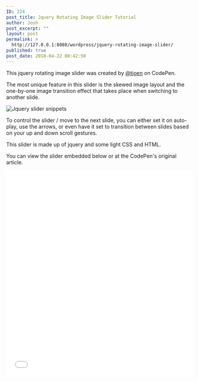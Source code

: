 ```yaml
---
ID: 224
post_title: Jquery Rotating Image Slider Tutorial
author: Josh
post_excerpt: ""
layout: post
permalink: >
  http://127.0.0.1:8080/wordpress/jquery-rotating-image-slider/
published: true
post_date: 2018-04-22 00:42:50
---
```

This jquery rotating image slider was created by <a href="https://codepen.io/tjoen/" target="_blank" rel="noopener">@tjoen</a> on CodePen.

The most unique feature in this slider is the skewed image layout and the one-by-one image transition effect that takes place when switching to another slide.

<img src="http://127.0.0.1:8080/wordpress/wp-content/uploads/2018/04/Jquery-rotating-slider-carousel-display.gif" alt="Jquery slider snippets" class="" />

To control the slider / move to the next slide, you can either set it on auto-play, use the arrows, or even have it set to transition between slides based on your up and down scroll gestures.

This slider is made up of jquery and some light CSS and HTML.

You can view the slider embedded below or at the CodePen's original article.

<iframe width="300" height="552" style="width: 100%;" scrolling="no" title="ROTATING IMAGE SLIDER WITH JQUERY" src="//codepen.io/tjoen/embed/preview/zEtGf/?height=552&amp;theme-id=dark&amp;default-tab=result&amp;embed-version=2" frameborder="no" allowtransparency="true" allowfullscreen="allowfullscreen">See the Pen <a href="https://codepen.io/tjoen/pen/zEtGf/">ROTATING IMAGE SLIDER WITH JQUERY</a> by Theun (<a href="https://codepen.io/tjoen">@tjoen</a>) on <a href="https://codepen.io">CodePen</a>.
</iframe>